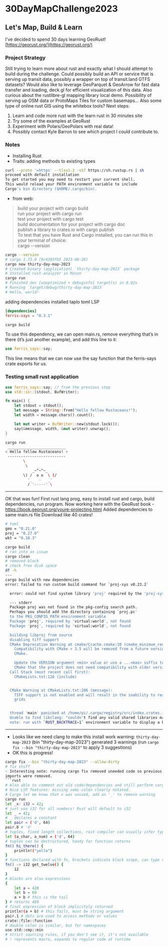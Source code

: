 # 30DayMapChallenge2023
## Let's Map, Build & Learn
I've decided to spend 30 days learning GeoRust!   
[https://georust.org/](https://georust.org/)
### Project Strategy
Still trying to learn more about rust and exactly what I should attempt to build
during the challenge.  Could possibly build an API or service that is serving
up transit data, possibly a wrapper on top of transit.land GTFS datasets?
Would also like to leverage GeoParquet & GeoArrow for fast data transfer and
loading, deck.gl for efficient visualization of this data.  Also curious about
the rustlibre-gl mapping library local demo.  Possibility of serving up OSM
data or ProtoMaps Tiles for custom basemaps...  Also some type of online rust 
GIS using the whitebox tools?
Next steps:
1. Learn and code more rust with the learn rust in 30 minutes site
2. Try some of the examples at GeoRust
3. Experiment with Polars/GeoPolars with real data!
4. Possibly contact Kyle Barron to see which project I could contribute to.
### Notes
- Installing Rust
- Traits: adding methods to existing types
```bash
curl --proto '=https' --tlsv1.2 -sSf https://sh.rustup.rs | sh
proceed with default installation
To get started you may need to restart your current shell.
This would reload your PATH environment variable to include
Cargo's bin directory ($HOME/.cargo/bin).
```
- from web:
> build your project with cargo build   
> run your project with cargo run   
> test your project with cargo test   
> build documentation for your project with cargo doc   
> publish a library to crates.io with cargo publish   
> To test that you have Rust and Cargo installed, you can run this in your terminal of choice:   
> cargo --version
```bash
cargo --version
# cargo 1.73.0 (9c4383fb5 2023-08-26)
cargo new thirty-day-map-2023
# Created binary (application) `thirty-day-map-2023` package
# Installed rust-analyzer in Mason
cargo run
# Finished dev [unoptimized + debuginfo] target(s) in 0.02s
# Running `target/debug/thirty-day-map-2023`
# Hello, world!
```
adding dependencies
installed taplo toml LSP
```toml
[dependencies]
ferris-says = "0.3.1"
```
```bash
cargo build
```
To use this dependency, we can open main.rs, remove everything that’s in there (it’s just another example), and add this line to it:
```rust 
use ferris_says::say;
```
This line means that we can now use the say function that the ferris-says crate exports for us.
   
### Testing small rust application
```rust
use ferris_says::say; // from the previous step
use std::io::{stdout, BufWriter};

fn main() {
    let stdout = stdout();
    let message = String::from("Hello fellow Rustaceans!");
    let width = message.chars().count();

    let mut writer = BufWriter::new(stdout.lock());
    say(&message, width, &mut writer).unwrap();
}
```
```bash
cargo run
 __________________________
< Hello fellow Rustaceans! >
 --------------------------
        \
         \
            _~^~^~_
        \) /  o o  \ (/
          '_   -   _'
          / '-----' \

```
---
OK that was fun!
First rust lang prog, easy to install rust and cargo,
build dependencies, run program.
Now working here with the GeoRust book - https://book.georust.org/youre-projecting.html
Added dependencies to same main.rs file
Download like 40 crates!
```bash
# toml 
geo = "0.21.0"
proj = "0.27.0"
wkt = "0.10.3"

cargo build
# ran into an issue
cargo clean
# removed block
# check free disk space
df -h
---
cargo build with new dependencies
error: failed to run custom build command for `proj-sys v0.23.2`

  error: could not find system library 'proj' required by the 'proj-sys' crate

  --- stderr
  Package proj was not found in the pkg-config search path.
  Perhaps you should add the directory containing `proj.pc'
  to the PKG_CONFIG_PATH environment variable
  Package 'proj', required by 'virtual:world', not found
  Package 'proj', required by 'virtual:world', not found

  building libproj from source
  disabling tiff support
  CMake Deprecation Warning at cmake/Ccache.cmake:10 (cmake_minimum_required):
    Compatibility with CMake < 3.5 will be removed from a future version of
    CMake.

    Update the VERSION argument <min> value or use a ...<max> suffix to tell
    CMake that the project does not need compatibility with older versions.
  Call Stack (most recent call first):
    CMakeLists.txt:126 (include)


  CMake Warning at CMakeLists.txt:206 (message):
    TIFF support is not enabled and will result in the inability to read some
    grids


  thread 'main' panicked at /home/pi/.cargo/registry/src/index.crates.io-6f17d22bba15001f/bindgen-0.66.1/lib.rs:604:31:
  Unable to find libclang: "couldn't find any valid shared libraries matching: ['libclang.so', 'libclang-*.so', 'libclang.so.*', 'libclang-*.so.*'], set the `LIBCLANG_PATH` environment variable to a path where one of these files can be found (invalid: [])"
  note: run with `RUST_BACKTRACE=1` environment variable to display a backtrace
```
---
- Looks like we need clang to make this install work
warning: `thirty-day-map-2023` (bin "thirty-day-map-2023")
generated 3 warnings (run `cargo fix --bin "thirty-day-map-2023"`
to apply 3 suggestions)
- OK this is progress!
```bash
cargo fix --bin "thirty-day-map-2023" --allow-dirty
# fix stuff
- Interesting note: running cargo fix removed uneeded code so previous project 
imports were removed.
```rust
# Also able to comment out old code/dependencies and still perform cargo run.
# Nice LSP features: missing semi-colon clearly notated.
# Cargo let me know that x was unused, add an '_' to remove warning
cargo run
let _x: i32 = 42;
# just use i32 for all numbers! Rust will default to i32
let _ = 42;
# _ declares a constant
let pair = ('d', 64)
pair.0 # 'd'
# tuples, fixed length collections, rust compiler can usually infer types
let (a_char, a_num) = ('d', 64)
# tuples can be destructured, handy for function returns
fn() hi_there() {
    println!("yello")
}
# functions declared with fn, brackets indicate block scope, can type return.
fn() -> i32 get_twelve() {
    12
}
# blocks are also expressions
{
    let a = 420
    let b = 69
    a + b # this is the tail
} # returns 489
# final expression of block implicityly returned
println!(a + b) # this fails, must be string argument
pair.1 # dots are used to access methods or values
crate::file::function
# double colon is similar, but for namespaces
use std::cmp::min
# strict sourcing rules, if you don't see it, it's not available
# ! represents macro, expands to regular code at runtime

```





